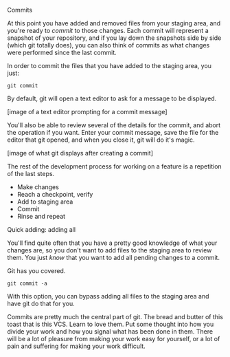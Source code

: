  Commits

At this point you have added and removed files from your staging area, and you're ready to _commit_ to those changes. Each commit will represent a snapshot of your repository, and if you lay down the snapshots side by side (which git totally does), you can also think of commits as what changes were performed since the last commit.

In order to commit the files that you have added to the staging area, you just:

```console
git commit
```

By default, git will open a text editor to ask for a message to be displayed.

[image of a text editor prompting for a commit message]

You'll also be able to review several of the details for the commit, and abort the operation if you want. Enter your commit message, save the file for the editor that git opened, and when you close it, git will do it's magic.

[image of what git displays after creating a commit]

The rest of the development process for working on a feature is a repetition of the last steps.

* Make changes
* Reach a checkpoint, verify
* Add to staging area
* Commit
* Rinse and repeat

 Quick adding: adding all

You'll find quite often that you have a pretty good knowledge of what your changes are, so you don't want to add files to the staging area to review them. You just _know_ that you want to add all pending changes to a commit.

Git has you covered. 

```console
git commit -a
```

With this option, you can bypass adding all files to the staging area and have git do that for you.

Commits are pretty much the central part of git. The bread and butter of this toast that is this VCS. Learn to love them. Put some thought into how you divide your work and how you signal what has been done in them. There will be a lot of pleasure from making your work easy for yourself, or a lot of pain and suffering for making your work difficult.

